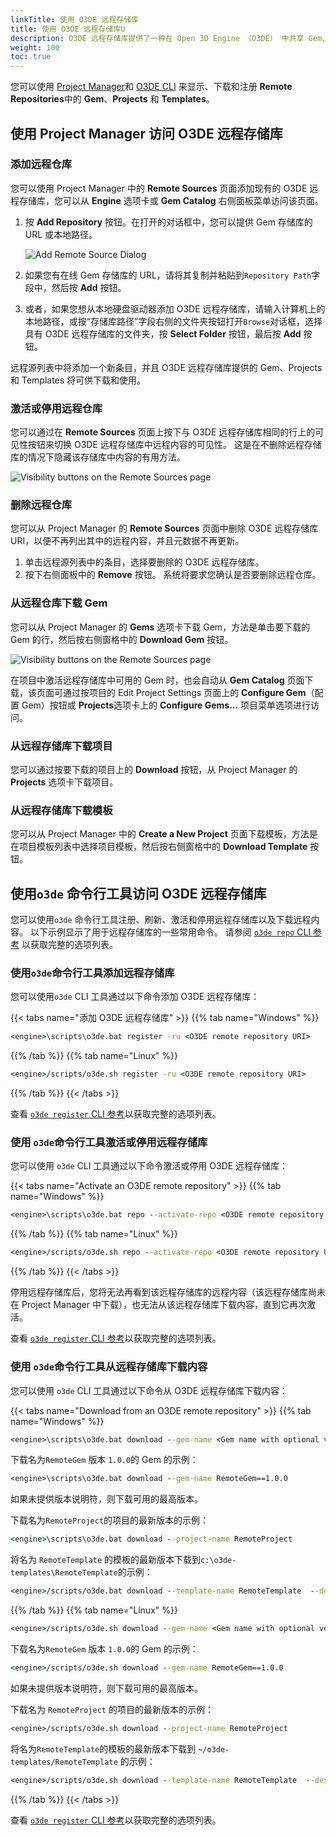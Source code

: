 ```yaml
---
linkTitle: 使用 O3DE 远程存储库
title: 使用 O3DE 远程存储库U
description: O3DE 远程存储库提供了一种在 Open 3D Engine （O3DE） 中共享 Gem、项目和模板的方法。
weight: 100
toc: true
---
```


您可以使用 [Project Manager](#using-project-manager-to-access-o3de-remote-repositories#using-project-manager-to-access-o3de-remote-repositories)和 [O3DE CLI](#using-the-o3de-command-line-tool-to-access-o3de-remote-repositories) 来显示、下载和注册 **Remote Repositories**中的 **Gem**、**Projects** 和 **Templates**。

## 使用 Project Manager 访问 O3DE 远程存储库
### 添加远程仓库

您可以使用 Project Manager 中的 **Remote Sources** 页面添加现有的 O3DE 远程存储库，您可以从 **Engine** 选项卡或 **Gem Catalog** 右侧面板菜单访问该页面。
1. 按 **Add Repository** 按钮。在打开的对话框中，您可以提供 Gem 存储库的 URL 或本地路径。

    ![Add Remote Source Dialog](/images/user-guide/remote-content/ProjectManagerAddRemoteSource.JPG)

1. 如果您有在线 Gem 存储库的 URL，请将其复制并粘贴到`Repository Path`字段中，然后按 **Add** 按钮。
1. 或者，如果您想从本地硬盘驱动器添加 O3DE 远程存储库，请输入计算机上的本地路径，或按“存储库路径”字段右侧的文件夹按钮打开`Browse`对话框，选择具有 O3DE 远程存储库的文件夹，按 **Select Folder** 按钮，最后按 **Add** 按钮。


远程源列表中将添加一个新条目，并且 O3DE 远程存储库提供的 Gem、Projects 和 Templates 将可供下载和使用。

### 激活或停用远程仓库

您可以通过在 **Remote Sources** 页面上按下与 O3DE 远程存储库相同的行上的可见性按钮来切换 O3DE 远程存储库中远程内容的可见性。 这是在不删除远程存储库的情况下隐藏该存储库中内容的有用方法。

![Visibility buttons on the Remote Sources page](/images/user-guide/remote-content/ProjectManagerRemoteSources.JPG)

### 删除远程仓库

您可以从 Project Manager 的 **Remote Sources** 页面中删除 O3DE 远程存储库 URI，以便不再列出其中的远程内容，并且元数据不再更新。

1. 单击远程源列表中的条目，选择要删除的 O3DE 远程存储库。
2. 按下右侧面板中的 **Remove** 按钮。 系统将要求您确认是否要删除远程仓库。

### 从远程仓库下载 Gem

您可以从 Project Manager 的 **Gems** 选项卡下载 Gem，方法是单击要下载的 Gem 的行，然后按右侧窗格中的 **Download Gem** 按钮。

![Visibility buttons on the Remote Sources page](/images/user-guide/remote-content/ProjectManagerDownloadGem.JPG)

在项目中激活远程存储库中可用的 Gem 时，也会自动从 **Gem Catalog** 页面下载，该页面可通过按项目的 Edit Project Settings 页面上的 **Configure Gem**（配置 Gem）按钮或 **Projects**选项卡上的 **Configure Gems...** 项目菜单选项进行访问。

### 从远程存储库下载项目

您可以通过按要下载的项目上的 **Download** 按钮，从 Project Manager 的 **Projects** 选项卡下载项目。

### 从远程存储库下载模板

您可以从 Project Manager 中的 **Create a New Project** 页面下载模板，方法是在项目模板列表中选择项目模板，然后按右侧窗格中的 **Download Template** 按钮。

## 使用`o3de` 命令行工具访问 O3DE 远程存储库

您可以使用`o3de` 命令行工具注册、刷新、激活和停用远程存储库以及下载远程内容。
以下示例显示了用于远程存储库的一些常用命令。 请参阅 [`o3de repo` CLI 参考](/docs/user-guide/project-config/cli-reference/#repo) 以获取完整的选项列表。

### 使用`o3de`命令行工具添加远程存储库

您可以使用`o3de` CLI 工具通过以下命令添加 O3DE 远程存储库：

{{< tabs name="添加 O3DE 远程存储库" >}}
{{% tab name="Windows" %}}

```cmd
<engine>\scripts\o3de.bat register -ru <O3DE remote repository URI>
```

{{% /tab %}}
{{% tab name="Linux" %}}

```cmd
<engine>/scripts/o3de.sh register -ru <O3DE remote repository URI>
```

{{% /tab %}}
{{< /tabs >}}

查看 [`o3de register` CLI 参考](/docs/user-guide/project-config/cli-reference/#register)以获取完整的选项列表。

### 使用 `o3de`命令行工具激活或停用远程存储库

您可以使用 `o3de` CLI 工具通过以下命令激活或停用 O3DE 远程存储库：

{{< tabs name="Activate an O3DE remote repository" >}}
{{% tab name="Windows" %}}

```cmd
<engine>\scripts\o3de.bat repo --activate-repo <O3DE remote repository URI>
```

{{% /tab %}}
{{% tab name="Linux" %}}

```cmd
<engine>/scripts/o3de.sh repo --activate-repo <O3DE remote repository URI>
```

{{% /tab %}}
{{< /tabs >}}

停用远程存储库后，您将无法再看到该远程存储库的远程内容（该远程存储库尚未在 Project Manager 中下载），也无法从该远程存储库下载内容，直到它再次激活。

查看 [`o3de register` CLI 参考](/docs/user-guide/project-config/cli-reference/#register)以获取完整的选项列表。

### 使用 `o3de`命令行工具从远程存储库下载内容

您可以使用 `o3de` CLI 工具通过以下命令从 O3DE 远程存储库下载内容：

{{< tabs name="Download from an O3DE remote repository" >}}
{{% tab name="Windows" %}}

```cmd
<engine>\scripts\o3de.bat download --gem-name <Gem name with optional version specifier>
```

下载名为`RemoteGem` 版本 `1.0.0`的 Gem 的示例：
```cmd
<engine>\scripts\o3de.bat download --gem-name RemoteGem==1.0.0
```

如果未提供版本说明符，则下载可用的最高版本。

下载名为`RemoteProject`的项目的最新版本的示例：
```cmd
<engine>\scripts\o3de.bat download --project-name RemoteProject
```

将名为 `RemoteTemplate` 的模板的最新版本下载到`c:\o3de-templates\RemoteTemplate`的示例：
```cmd
<engine>/scripts/o3de.bat download --template-name RemoteTemplate  --dest-path c:/o3de-templates
```

{{% /tab %}}
{{% tab name="Linux" %}}

```cmd
<engine>/scripts/o3de.sh download --gem-name <Gem name with optional version specifier>
```

下载名为`RemoteGem` 版本 `1.0.0`的 Gem 的示例：
```cmd
<engine>/scripts/o3de.sh download --gem-name RemoteGem==1.0.0
```

如果未提供版本说明符，则下载可用的最高版本。

下载名为 `RemoteProject` 的项目的最新版本的示例：
```cmd
<engine>/scripts/o3de.sh download --project-name RemoteProject
```

将名为`RemoteTemplate`的模板的最新版本下载到 `~/o3de-templates/RemoteTemplate` 的示例：
```cmd
<engine>/scripts/o3de.sh download --template-name RemoteTemplate  --dest-path ~/o3de-templates
```

{{% /tab %}}
{{< /tabs >}}

查看 [`o3de register` CLI 参考](/docs/user-guide/project-config/cli-reference/#register)以获取完整的选项列表。

